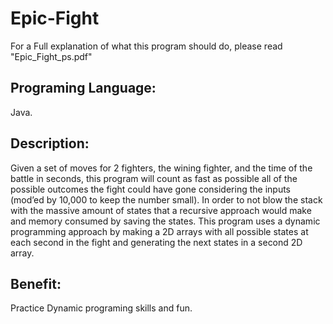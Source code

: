 # Epic-Fight

For a Full explanation of what this program should do, please read "Epic_Fight_ps.pdf"

Programing Language: 
-
Java.

Description: 
-
Given a set of moves for 2 fighters, the wining fighter, and the time of the battle in seconds, this program will count as fast as possible all of the possible outcomes the fight could have gone considering the inputs (mod’ed by 10,000 to keep the number small). In order to not blow the stack with the massive amount of states that a recursive approach would make and memory consumed by saving the states. This program uses a dynamic programming approach by making a 2D arrays with all possible states at each second in the fight and generating the next states in a second 2D array. 

Benefit: 
-
Practice Dynamic programing skills and fun.

